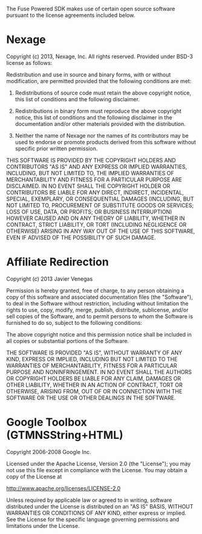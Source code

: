 The Fuse Powered SDK makes use of certain open source software pursuant to the license agreements included below.

# Nexage

Copyright (c) 2013, Nexage, Inc.
All rights reserved.
Provided under BSD-3 license as follows:

Redistribution and use in source and binary forms, with or without modification, are 
permitted provided that the following conditions are met:

1.  Redistributions of source code must retain the above copyright notice, this list 
    of conditions and the following disclaimer.

2.  Redistributions in binary form must reproduce the above copyright notice, this 
    list of conditions and the following disclaimer in the documentation and/or other materials 
    provided with the distribution.

3.  Neither the name of Nexage nor the names of its contributors may be used to endorse 
    or promote products derived from this software without specific prior written permission.


THIS SOFTWARE IS PROVIDED BY THE COPYRIGHT HOLDERS AND CONTRIBUTORS "AS IS" AND ANY EXPRESS 
OR IMPLIED WARRANTIES, INCLUDING, BUT NOT LIMITED TO, THE IMPLIED WARRANTIES OF 
MERCHANTABILITY AND FITNESS FOR A PARTICULAR PURPOSE ARE DISCLAIMED. IN NO EVENT SHALL THE 
COPYRIGHT HOLDER OR CONTRIBUTORS BE LIABLE FOR ANY DIRECT, INDIRECT, INCIDENTAL, SPECIAL, 
EXEMPLARY, OR CONSEQUENTIAL DAMAGES (INCLUDING, BUT NOT LIMITED TO, PROCUREMENT OF SUBSTITUTE 
GOODS OR SERVICES; LOSS OF USE, DATA, OR PROFITS; OR BUSINESS INTERRUPTION) HOWEVER CAUSED 
AND ON ANY THEORY OF LIABILITY, WHETHER IN CONTRACT, STRICT LIABILITY, OR TORT (INCLUDING 
NEGLIGENCE OR OTHERWISE) ARISING IN ANY WAY OUT OF THE USE OF THIS SOFTWARE, EVEN IF ADVISED 
OF THE POSSIBILITY OF SUCH DAMAGE.

# Affiliate Redirection

Copyright (c) 2013 Javier Venegas

Permission is hereby granted, free of charge, to any person obtaining a copy of this 
software and associated documentation files (the "Software"), to deal in the Software 
without restriction, including without limitation the rights to use, copy, modify, 
merge, publish, distribute, sublicense, and/or sell copies of the Software, and to permit 
persons to whom the Software is furnished to do so, subject to the following conditions:

The above copyright notice and this permission notice shall be included in all copies 
or substantial portions of the Software.

THE SOFTWARE IS PROVIDED "AS IS", WITHOUT WARRANTY OF ANY KIND, EXPRESS OR IMPLIED, 
INCLUDING BUT NOT LIMITED TO THE WARRANTIES OF MERCHANTABILITY, FITNESS FOR A PARTICULAR 
PURPOSE AND NONINFRINGEMENT. IN NO EVENT SHALL THE AUTHORS OR COPYRIGHT HOLDERS BE LIABLE 
FOR ANY CLAIM, DAMAGES OR OTHER LIABILITY, WHETHER IN AN ACTION OF CONTRACT, TORT OR 
OTHERWISE, ARISING FROM, OUT OF OR IN CONNECTION WITH THE SOFTWARE OR THE USE OR OTHER 
DEALINGS IN THE SOFTWARE.


# Google Toolbox (GTMNSString+HTML) 

Copyright 2006-2008 Google Inc.

Licensed under the Apache License, Version 2.0 (the "License"); you may not
use this file except in compliance with the License.  You may obtain a copy
of the License at

http://www.apache.org/licenses/LICENSE-2.0

Unless required by applicable law or agreed to in writing, software
distributed under the License is distributed on an "AS IS" BASIS, WITHOUT
WARRANTIES OR CONDITIONS OF ANY KIND, either express or implied.  See the
License for the specific language governing permissions and limitations under
the License.

